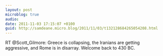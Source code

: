 ```yaml
---
layout: post
microblog: true
audio: 
date: 2011-11-03 17:15:07 +0100
guid: http://samdeane.micro.blog/2011/11/03/t132128684265054208.html
---
```

RT @Scott_Gilmore: Greece is collapsing, the Iranians are getting aggressive, and Rome is in disarray. Welcome back to 430 BC.
